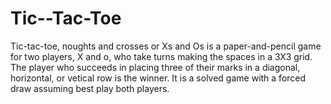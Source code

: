 # Tic--Tac-Toe
Tic-tac-toe, noughts and crosses or Xs and Os is a paper-and-pencil game for two players, X and o, who take turns making the spaces in a 3X3 grid. The player who succeeds in placing three of their marks in a diagonal, horizontal, or vetical row is  the winner. It is a solved game with a forced draw assuming best play both players.


